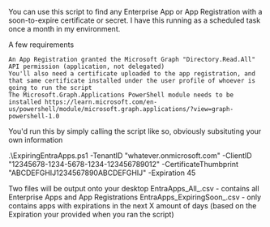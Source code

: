 You can use this script to find any Enterprise App or App Registration with a soon-to-expire certificate or secret. I have this running as a scheduled task once a month in my environment.

A few requirements

    An App Registration granted the Microsoft Graph "Directory.Read.All" API permission (application, not delegated)
    You'll also need a certificate uploaded to the app registration, and that same certificate installed under the user profile of whoever is going to run the script
    The Microsoft.Graph.Applications PowerShell module needs to be installed https://learn.microsoft.com/en-us/powershell/module/microsoft.graph.applications/?view=graph-powershell-1.0

You'd run this by simply calling the script like so, obviously subsituting your own information

.\ExpiringEntraApps.ps1 -TenantID "whatever.onmicrosoft.com" -ClientID "12345678-1234-5678-1234-123456789012" -CertificateThumbprint "ABCDEFGHIJ1234567890ABCDEFGHIJ" -Expiration 45

Two files will be output onto your desktop
EntraApps_All_<date>.csv - contains all Enterprise Apps and App Registrations
EntraApps_ExpiringSoon_<date>.csv - only contains apps with expirations in the next X amount of days (based on the Expiration your provided when you ran the script)
